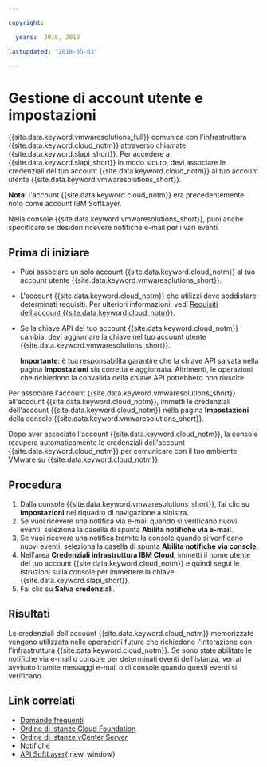 ```yaml
---

copyright:

  years:  2016, 2018

lastupdated: "2018-05-03"

---
```


# Gestione di account utente e impostazioni

{{site.data.keyword.vmwaresolutions_full}} comunica con l'infrastruttura {{site.data.keyword.cloud_notm}} attraverso chiamate {{site.data.keyword.slapi_short}}. Per accedere a {{site.data.keyword.slapi_short}} in modo sicuro, devi associare le credenziali del tuo account {{site.data.keyword.cloud_notm}} al tuo account utente {{site.data.keyword.vmwaresolutions_short}}.

**Nota**: l'account {{site.data.keyword.cloud_notm}} era precedentemente noto come account IBM SoftLayer.

Nella console {{site.data.keyword.vmwaresolutions_short}}, puoi anche specificare se desideri ricevere notifiche e-mail per i vari eventi.

## Prima di iniziare

* Puoi associare un solo account {{site.data.keyword.cloud_notm}} al tuo account utente {{site.data.keyword.vmwaresolutions_short}}.
* L'account {{site.data.keyword.cloud_notm}} che utilizzi deve soddisfare determinati requisiti. Per ulteriori informazioni, vedi [Requisiti dell'account {{site.data.keyword.cloud_notm}}](slaccountrequirement.html).
* Se la chiave API del tuo account {{site.data.keyword.cloud_notm}} cambia, devi aggiornare la chiave nel tuo account utente {{site.data.keyword.vmwaresolutions_short}}.

   **Importante**: è tua responsabilità garantire che la chiave API salvata nella pagina **Impostazioni** sia corretta e aggiornata.
   Altrimenti, le operazioni che richiedono la convalida della chiave API potrebbero non riuscire.

Per associare l'account {{site.data.keyword.vmwaresolutions_short}} all'account {{site.data.keyword.cloud_notm}}, immetti le credenziali dell'account {{site.data.keyword.cloud_notm}} nella pagina **Impostazioni** della console {{site.data.keyword.vmwaresolutions_short}}.

Dopo aver associato l'account {{site.data.keyword.cloud_notm}}, la console recupera automaticamente le credenziali dell'account {{site.data.keyword.cloud_notm}} per comunicare con il tuo ambiente VMware su {{site.data.keyword.cloud_notm}}.

## Procedura

1. Dalla console {{site.data.keyword.vmwaresolutions_short}}, fai clic su **Impostazioni** nel riquadro di navigazione a sinistra.
2. Se vuoi ricevere una notifica via e-mail quando si verificano nuovi eventi, seleziona la casella di spunta **Abilita notifiche via e-mail**.
3. Se vuoi ricevere una notifica tramite la console quando si verificano nuovi eventi, seleziona la casella di spunta **Abilita notifiche via console**.
4. Nell'area **Credenziali infrastruttura IBM Cloud**, immetti il nome utente del tuo account {{site.data.keyword.cloud_notm}} e quindi segui le istruzioni sulla console per immettere la chiave {{site.data.keyword.slapi_short}}.
5. Fai clic su **Salva credenziali**.

## Risultati

Le credenziali dell'account {{site.data.keyword.cloud_notm}} memorizzate vengono utilizzata nelle operazioni future che richiedono l'interazione con l'infrastruttura {{site.data.keyword.cloud_notm}}. Se sono state abilitate le notifiche via e-mail o console per determinati eventi dell'istanza, verrai avvisato tramite messaggi e-mail o di console quando questi eventi si verificano.

## Link correlati

* [Domande frequenti](faq.html)
* [Ordine di istanze Cloud Foundation](../sddc/sd_orderinginstance.html)
* [Ordine di istanze vCenter Server](../vcenter/vc_orderinginstance.html)
* [Notifiche](notifications.html)
* [API SoftLayer](../../../customer-portal/cpapi.html){:new_window}

